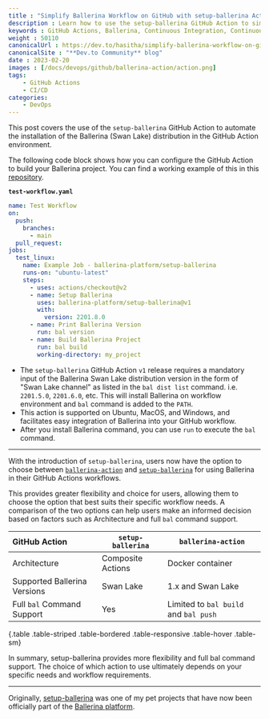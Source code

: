 ```yaml
---
title : "Simplify Ballerina Workflow on GitHub with setup-ballerina Action"
description : Learn how to use the setup-ballerina GitHub Action to simplify Ballerina workflow on GitHub.
keywords : GitHub Actions, Ballerina, Continuous Integration, Continuous Delivery, CI/CD, GitHub
weight : 50110
canonicalUrl : https://dev.to/hasitha/simplify-ballerina-workflow-on-github-with-setup-ballerina-action-452j
canonicalSite : "**Dev.to Community** blog"
date : 2023-02-20
images : [/docs/devops/github/ballerina-action/action.png]
tags:
    - GitHub Actions
    - CI/CD
categories:
    - DevOps
---
```


This post covers the use of the `setup-ballerina` GitHub Action to automate the installation of the Ballerina (Swan Lake) distribution in the GitHub Action environment.

<!--more-->

The following code block shows how you can configure the GitHub Action to build your Ballerina project. You can find a working example of this in this [repository](https://github.com/hasithaa/example-setup-ballerina/).

__`test-workflow.yaml`__
```yaml {linenos=table,title="test-workflow.yaml"}
name: Test Workflow
on:
  push:
    branches:
      - main
  pull_request:
jobs:
  test_linux:
    name: Example Job - ballerina-platform/setup-ballerina
    runs-on: "ubuntu-latest" 
    steps:
      - uses: actions/checkout@v2
      - name: Setup Ballerina
        uses: ballerina-platform/setup-ballerina@v1
        with:
          version: 2201.8.0
      - name: Print Ballerina Version
        run: bal version
      - name: Build Ballerina Project
        run: bal build
        working-directory: my_project
```


* The `setup-ballerina` GitHub Action `v1` release requires a mandatory input of the Ballerina Swan Lake distribution version in the form of "Swan Lake channel" as listed in the `bal dist list` command. i.e. `2201.5.0`, `2201.6.0`, etc. This will install Ballerina on workflow environment and `bal` command is added to the `PATH`.
* This action is supported on Ubuntu, MacOS, and Windows, and facilitates easy integration of Ballerina into your GitHub workflow.
* After you install Ballerina command, you can use `run` to execute the `bal` command.

---

With the introduction of `setup-ballerina`, users now have the option to choose between [`ballerina-action`](https://github.com/marketplace/actions/ballerina-action) and [`setup-ballerina`](https://github.com/marketplace/actions/setup-ballerina-language) for using Ballerina in their GitHub Actions workflows.

This provides greater flexibility and choice for users, allowing them to choose the option that best suits their specific workflow needs. A comparison of the two options can help users make an informed decision based on factors such as Architecture and full `bal` command support.

| GitHub Action                | `setup-ballerina` | `ballerina-action`                    |
|:-----------------------------|-------------------|---------------------------------------|
| Architecture                 | Composite Actions | Docker container                      |
| Supported Ballerina Versions | Swan Lake         | 1.x and Swan Lake                     |
| Full `bal` Command Support   | Yes               | Limited to `bal build` and `bal push` |
{.table .table-striped .table-bordered .table-responsive .table-hover .table-sm}

In summary, setup-ballerina provides more flexibility and full bal command support. The choice of which action to use ultimately depends on your specific needs and workflow requirements.

---

Originally, [setup-ballerina](https://github.com/hasithaa/setup-ballerina/) was one of my pet projects that have now been officially part of the [Ballerina platform](https://github.com/ballerina-platform/setup-ballerina/).